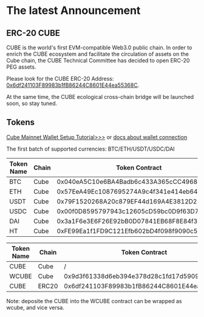 # The latest Announcement

## ERC-20 CUBE

CUBE is the world's first EVM-compatible Web3.0 public chain. In order to enrich the CUBE ecosystem and facilitate the circulation of assets on the Cube chain, the CUBE Technical Committee has decided to open ERC-20 PEG assets. 

Please look for the CUBE ERC-20 Address: [0x6df241103F89983b1fB86244C8601E44ea55368C](https://etherscan.io/token/0x6df241103f89983b1fb86244c8601e44ea55368c).

At the same time, the CUBE ecological cross-chain bridge will be launched soon, so stay tuned.

## Tokens

[Cube Mainnet Wallet Setup Tutorial>>>](https://medium.com/@Cube0x/cube-mainnet-wallet-setup-tutorial-a0a61faa32ec)
or [docs about wallet connection](wallet.md)

The first batch of supported currencies: BTC/ETH/USDT/USDC/DAI

| **Token Name** | **Chain** | **Token Contract**                         |
| -------------- | --------- | ------------------------------------------ |
| BTC            | Cube      | 0x040eA5C10e6BA4Badb6c433A365cCC4968697230 |
| ETH            | Cube      | 0x57EeA49Ec1087695274A9c4f341e414eb64328c2 |
| USDT           | Cube      | 0x79F1520268A20c879EF44d169A4E3812D223C6de |
| USDC           | Cube      | 0x00f0D8595797943c12605cD59bc0D9f63D750cCf |
| DAI            | Cube      | 0x3a1F6e3E6F26E92bB0D07841EB68F8E84f39751E |
| HT             | Cube      | 0xFE99Ea1f1FD9C121Efb602bD4f098f9090c52909 |

 

| **Token Name** | **Chain** | **Token Contract**                         |
| -------------- | --------- | ------------------------------------------ |
| CUBE           | Cube      | /                                          |
| WCUBE          | Cube      | 0x9d3f61338d6eb394e378d28c1fd17d5909ac6591 |
| CUBE           | ERC20     | 0x6df241103F89983b1fB86244C8601E44ea55368C |


Note: deposite the CUBE into the WCUBE contract can be wrapped as wcube, and vice versa.
